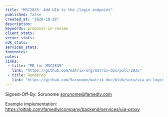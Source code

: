 ```yaml
---
title: "MSC2835: Add UIA to the /login endpoint"
published: false
created_at: "2020-10-28"
description:
keywords: proposal-in-review
client_stats:
server_stats:
sdk_stats:
services_stats:
footnotes:
notes:
links:
 - title: "PR for MSC2835"
   link: "https://github.com/matrix-org/matrix-doc/pull/2835"
 - title: Rendered
   link: "https://github.com/Sorunome/matrix-doc/blob/soru/uia-on-login/proposals/2835-uia-on-login.md"
---
```


Signed-Off-By: Sorunome <sorunome@famedly.com>

Example implementation: https://gitlab.com/famedly/company/backend/services/uia-proxy
